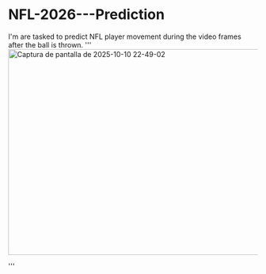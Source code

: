 # NFL-2026---Prediction
I'm are tasked to predict NFL player movement during the video frames after the ball is thrown.
'''
<img width="893" height="416" alt="Captura de pantalla de 2025-10-10 22-49-02" src="https://github.com/user-attachments/assets/1ec02200-1288-436a-832a-ff26295eadb0" />

'''
